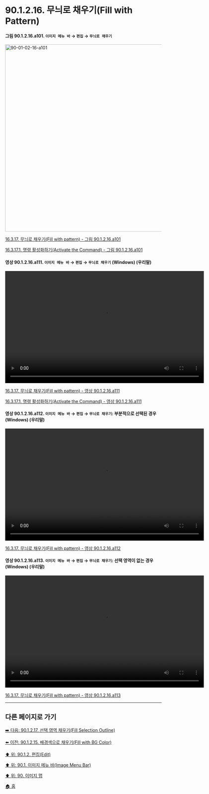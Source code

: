 # 90.1.2.16. 무늬로 채우기(Fill with Pattern)

<a id="90-01-02-16-a101"></a>

#### 그림 90.1.2.16.a101. `이미지 메뉴 바` → `편집` → `무늬로 채우기`
<img width="980" height="601" alt="90-01-02-16-a101" src="https://github.com/user-attachments/assets/1bedbbf6-f52b-43e5-9e4f-ca3775eadfd6" />

[16.3.17. 무늬로 채우기(Fill with pattern) - 그림 90.1.2.16.a101](./16-03-17-00-fill-with-pattern.md#90-01-02-16-a101)

[16.3.17.1. 명령 활성화하기(Activate the Command) - 그림 90.1.2.16.a101](./16-03-17-01-activate_the_command.md#90-01-02-16-a101)

<a id="90-01-02-16-a111"></a>

#### 영상 90.1.2.16.a111. `이미지 메뉴 바` → `편집` → `무늬로 채우기` (Windows) (우리말)
<video controls="controls" width="640" height="360" src="https://github.com/user-attachments/assets/ba46a6fc-683d-4337-9082-d4e4e9ae056a"></video>

[16.3.17. 무늬로 채우기(Fill with pattern) - 영상 90.1.2.16.a111](./16-03-17-00-fill-with-pattern.md#90-01-02-16-a111)

[16.3.17.1. 명령 활성화하기(Activate the Command) - 영상 90.1.2.16.a111](./16-03-17-01-activate_the_command.md#90-01-02-16-a111)

<a id="90-01-02-16-a112"></a>

#### 영상 90.1.2.16.a112. `이미지 메뉴 바` → `편집` → `무늬로 채우기`: 부분적으로 선택된 경우 (Windows) (우리말)
<video controls="controls" width="640" height="360" src="https://github.com/user-attachments/assets/10a9ab6f-2748-4f3f-911b-55f76c00bb84"></video>

[16.3.17. 무늬로 채우기(Fill with pattern) - 영상 90.1.2.16.a112](./16-03-17-00-fill-with-pattern.md#90-01-02-16-a112)

<a id="90-01-02-16-a113"></a>

#### 영상 90.1.2.16.a113. `이미지 메뉴 바` → `편집` → `무늬로 채우기`: 선택 영역이 없는 경우 (Windows) (우리말)
<video controls="controls" width="640" height="360" src="https://github.com/user-attachments/assets/8dcdac4c-9391-4e21-8716-4d9a0ac90197"></video>

[16.3.17. 무늬로 채우기(Fill with pattern) - 영상 90.1.2.16.a113](./16-03-17-00-fill-with-pattern.md#90-01-02-16-a113)

***

## 다른 페이지로 가기

[➡️ 다음: 90.1.2.17. 선택 영역 채우기(Fill Selection Outline)](./90-01-02-17-fill_selection_outline.md)

[⬅️ 이전: 90.1.2.15. 배경색으로 채우기(Fill with BG Color)](./90-01-02-15-fill_with_bg_color.md)

[⬆️ 위: 90.1.2. 편집(Edit)](./90-01-02-00-edit.md)

[⬆️ 위: 90.1. 이미지 메뉴 바(Image Menu Bar)](./90-01-00-image-menu-bar.md)

[⬆️ 위: 90. 이미지 맵](./90-00-image-map.md)

[🏠 홈](./00-home.md)